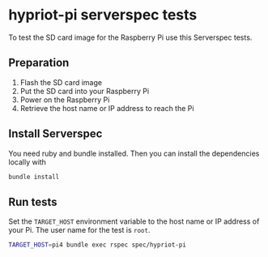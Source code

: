 # hypriot-pi serverspec tests

To test the SD card image for the Raspberry Pi use this Serverspec tests.

## Preparation

1. Flash the SD card image
2. Put the SD card into your Raspberry Pi
3. Power on the Raspberry Pi
4. Retrieve the host name or IP address to reach the Pi

## Install Serverspec

You need ruby and bundle installed. Then you can install the dependencies locally with

```bash
bundle install
```

## Run tests

Set the `TARGET_HOST` environment variable to the host name or
IP address of your Pi. The user name for the test is `root`.

```bash
TARGET_HOST=pi4 bundle exec rspec spec/hypriot-pi
```
